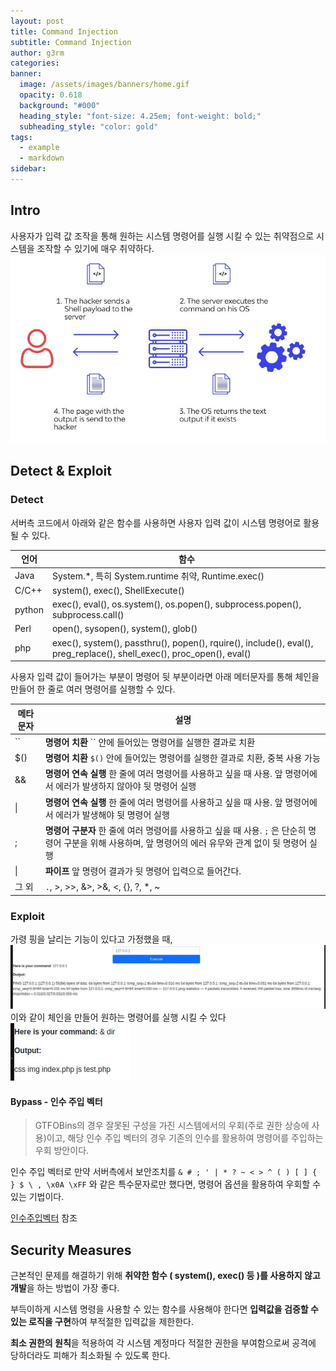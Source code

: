 ```yaml
---
layout: post
title: Command Injection
subtitle: Command Injection
author: g3rm
categories: 
banner:
  image: /assets/images/banners/home.gif
  opacity: 0.618
  background: "#000"
  heading_style: "font-size: 4.25em; font-weight: bold;"
  subheading_style: "color: gold"
tags:
  - example
  - markdown
sidebar:
---
```

## Intro
사용자가 입력 값 조작을 통해 원하는 시스템 명령어를 실행 시킬 수 있는 취약점으로 시스템을 조작할 수 있기에 매우 취약하다.  
![](/assets/images/posts/2025-05-22-Command-Injection/2b2d300f2a50b7bd5633915da4657fee_MD5.jpeg)

## Detect & Exploit 
### Detect
서버측 코드에서 아래와 같은 함수를 사용하면 사용자 입력 값이 시스템 명령어로 활용될 수 있다.

|언어|함수|
|---|---|
|Java|System.*, 특히 System.runtime 취약, Runtime.exec()|
|C/C++|system(), exec(), ShellExecute()|
|python|exec(), eval(), os.system(), os.popen(), subprocess.popen(), subprocess.call()|
|Perl|open(), sysopen(), system(), glob()|
|php|exec(), system(), passthru(), popen(), rquire(), include(), eval(), preg_replace(), shell_exec(), proc_open(), eval()|

사용자 입력 값이 들어가는 부분이 명령어 뒷 부분이라면 아래 메터문자를 통해 체인을 만들어 한 줄로 여러 명령어를 실행할 수 있다.

| 메타문자 | 설명                                                                                             |
| ---- | ---------------------------------------------------------------------------------------------- |
| ``   | **명령어 치환** `` 안에 들어있는 명령어를 실행한 결과로 치환                                                          |
| $()  | **명령어 치환** `$()` 안에 들어있는 명령어를 실행한 결과로 치환, 중복 사용 가능                                             |
| &&   | **명령어 연속 실행** 한 줄에 여러 명령어를 사용하고 싶을 때 사용. 앞 명령어에서 에러가 발생하지 않아야 뒷 명령어 실행                         |
| \|   | **명령어 연속 실행** 한 줄에 여러 명령어를 사용하고 싶을 때 사용. 앞 명령어에서 에러가 발생해야 뒷 명령어 실행                             |
| ;    | **명령어 구분자** 한 줄에 여러 명령어를 사용하고 싶을 때 사용. `;` 은 단순히 명령어 구분을 위해 사용하며, 앞 명령어의 에러 유무와 관계 없이 뒷 명령어 실행 |
| \|   | **파이프** 앞 명령어 결과가 뒷 명령어 입력으로 들어간다.                                                             |
| 그 외  | `.`, >, >>, &>, >&, <, {}, ?, *, ~                                                             |

### Exploit
가령 핑을 날리는 기능이 있다고 가정했을 때,
![](/assets/images/posts/2025-05-22-Command-Injection/85d779cbbb589601880bfdef387f801f_MD5.jpeg)
이와 같이 체인을 만들어 원하는 명령어를 실행 시킬 수 있다
![](/assets/images/posts/2025-05-22-Command-Injection/922173220ecd89722c124d416be921a3_MD5.jpeg)
#### Bypass - 인수 주입 벡터
> GTFOBins의 경우 잘못된 구성을 가진 시스템에서의 우회(주로 권한 상승에 사용)이고, 해당 인수 주입 벡터의 경우 기존의 인수를 활용하여 명령어를 주입하는 우회 방안이다.

인수 주입 벡터로 만약 서버측에서 보안조치를 `& # ; ' | * ? ~ < > ^ ( ) [ ] { } $ \ , \x0A \xFF` 와 같은 특수문자로만 했다면, 명령어 옵션을 활용하여 우회할 수 있는 기법이다.

[인수주입벡터](https://sonarsource.github.io/argument-injection-vectors/) 참조

## Security Measures
근본적인 문제를 해결하기 위해 **취약한 함수 ( system(), exec() 등 )를 사용하지 않고 개발**을 하는 방법이 가장 좋다.

부득이하게 시스템 명령을 사용할 수 있는 함수를 사용해야 한다면 **입력값을 검증할 수 있는 로직을 구현**하여 부적절한 입력값을 제한한다.

**최소 권한의 원칙**을 적용하여 각 시스템 계정마다 적절한 권한을 부여함으로써 공격에 당하더라도 피해가 최소화될 수 있도록 한다.